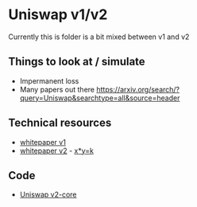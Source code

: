 # Uniswap v1/v2

Currently this is folder is a bit mixed between v1 and v2

## Things to look at / simulate 
- Impermanent loss
- Many papers out there https://arxiv.org/search/?query=Uniswap&searchtype=all&source=header

## Technical resources
- [whitepaper v1](https://hackmd.io/@HaydenAdams/HJ9jLsfTz)
- [whitepaper v2](https://uniswap.org/whitepaper.pdf)
- [x*y=k](https://github.com/runtimeverification/verified-smart-contracts/blob/uniswap/uniswap/x-y-k.pdf)

## Code
- [Uniswap v2-core](https://github.com/Uniswap/v2-core/blob/master/contracts/)

